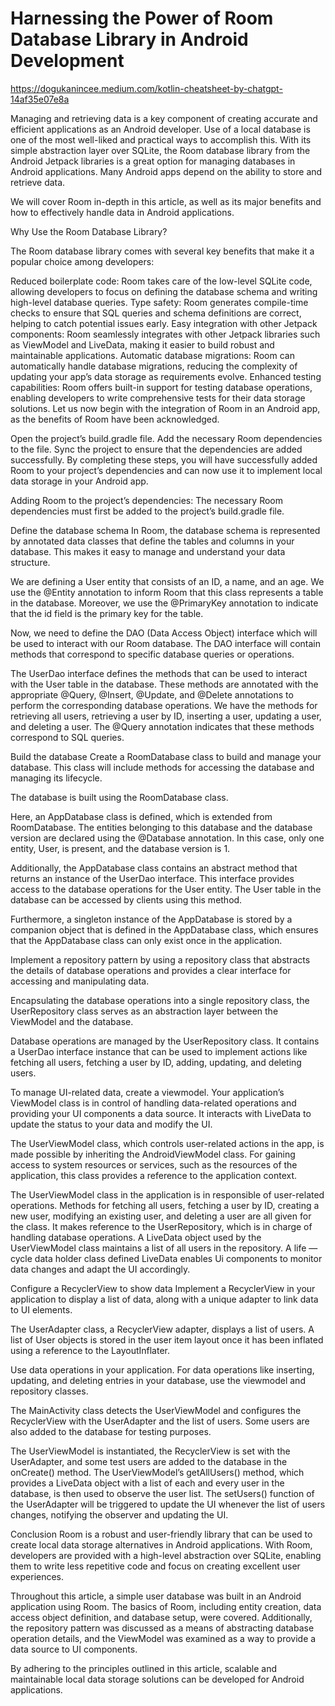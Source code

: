 # Harnessing the Power of Room Database Library in Android Development

https://dogukanincee.medium.com/kotlin-cheatsheet-by-chatgpt-14af35e07e8a

Managing and retrieving data is a key component of creating accurate and efficient applications as an Android developer. Use of a local database is one of the most well-liked and practical ways to accomplish this. With its simple abstraction layer over SQLite, the Room database library from the Android Jetpack libraries is a great option for managing databases in Android applications. Many Android apps depend on the ability to store and retrieve data.

We will cover Room in-depth in this article, as well as its major benefits and how to effectively handle data in Android applications.

Why Use the Room Database Library?

The Room database library comes with several key benefits that make it a popular choice among developers:

Reduced boilerplate code: Room takes care of the low-level SQLite code, allowing developers to focus on defining the database schema and writing high-level database queries.
Type safety: Room generates compile-time checks to ensure that SQL queries and schema definitions are correct, helping to catch potential issues early.
Easy integration with other Jetpack components: Room seamlessly integrates with other Jetpack libraries such as ViewModel and LiveData, making it easier to build robust and maintainable applications.
Automatic database migrations: Room can automatically handle database migrations, reducing the complexity of updating your app’s data storage as requirements evolve.
Enhanced testing capabilities: Room offers built-in support for testing database operations, enabling developers to write comprehensive tests for their data storage solutions.
Let us now begin with the integration of Room in an Android app, as the benefits of Room have been acknowledged.

Open the project’s build.gradle file.
Add the necessary Room dependencies to the file.
Sync the project to ensure that the dependencies are added successfully.
By completing these steps, you will have successfully added Room to your project’s dependencies and can now use it to implement local data storage in your Android app.

Adding Room to the project’s dependencies: The necessary Room dependencies must first be added to the project’s build.gradle file.

Define the database schema In Room, the database schema is represented by annotated data classes that define the tables and columns in your database. This makes it easy to manage and understand your data structure.

We are defining a User entity that consists of an ID, a name, and an age. We use the @Entity annotation to inform Room that this class represents a table in the database. Moreover, we use the @PrimaryKey annotation to indicate that the id field is the primary key for the table.

Now, we need to define the DAO (Data Access Object) interface which will be used to interact with our Room database. The DAO interface will contain methods that correspond to specific database queries or operations.

The UserDao interface defines the methods that can be used to interact with the User table in the database. These methods are annotated with the appropriate @Query, @Insert, @Update, and @Delete annotations to perform the corresponding database operations. We have the methods for retrieving all users, retrieving a user by ID, inserting a user, updating a user, and deleting a user. The @Query annotation indicates that these methods correspond to SQL queries.

Build the database Create a RoomDatabase class to build and manage your database. This class will include methods for accessing the database and managing its lifecycle.

The database is built using the RoomDatabase class.

Here, an AppDatabase class is defined, which is extended from RoomDatabase. The entities belonging to this database and the database version are declared using the @Database annotation. In this case, only one entity, User, is present, and the database version is 1.

Additionally, the AppDatabase class contains an abstract method that returns an instance of the UserDao interface. This interface provides access to the database operations for the User entity. The User table in the database can be accessed by clients using this method.

Furthermore, a singleton instance of the AppDatabase is stored by a companion object that is defined in the AppDatabase class, which ensures that the AppDatabase class can only exist once in the application.

Implement a repository pattern by using a repository class that abstracts the details of database operations and provides a clear interface for accessing and manipulating data.

Encapsulating the database operations into a single repository class, the UserRepository class serves as an abstraction layer between the ViewModel and the database.

Database operations are managed by the UserRepository class. It contains a UserDao interface instance that can be used to implement actions like fetching all users, fetching a user by ID, adding, updating, and deleting users.

To manage UI-related data, create a viewmodel. Your application’s ViewModel class is in control of handling data-related operations and providing your UI components a data source. It interacts with LiveData to update the status to your data and modify the UI.

The UserViewModel class, which controls user-related actions in the app, is made possible by inheriting the AndroidViewModel class. For gaining access to system resources or services, such as the resources of the application, this class provides a reference to the application context.

The UserViewModel class in the application is in responsible of user-related operations. Methods for fetching all users, fetching a user by ID, creating a new user, modifying an existing user, and deleting a user are all given for the class. It makes reference to the UserRepository, which is in charge of handling database operations. A LiveData object used by the UserViewModel class maintains a list of all users in the repository. A life — cycle data holder class defined LiveData enables Ui components to monitor data changes and adapt the UI accordingly.

Configure a RecyclerView to show data Implement a RecyclerView in your application to display a list of data, along with a unique adapter to link data to UI elements.

The UserAdapter class, a RecyclerView adapter, displays a list of users. A list of User objects is stored in the user item layout once it has been inflated using a reference to the LayoutInflater.

Use data operations in your application. For data operations like inserting, updating, and deleting entries in your database, use the viewmodel and repository classes.

The MainActivity class detects the UserViewModel and configures the RecyclerView with the UserAdapter and the list of users. Some users are also added to the database for testing purposes.

The UserViewModel is instantiated, the RecyclerView is set with the UserAdapter, and some test users are added to the database in the onCreate() method. The UserViewModel’s getAllUsers() method, which provides a LiveData object with a list of each and every user in the database, is then used to observe the user list. The setUsers() function of the UserAdapter will be triggered to update the UI whenever the list of users changes, notifying the observer and updating the UI.

Conclusion
Room is a robust and user-friendly library that can be used to create local data storage alternatives in Android applications. With Room, developers are provided with a high-level abstraction over SQLite, enabling them to write less repetitive code and focus on creating excellent user experiences.

Throughout this article, a simple user database was built in an Android application using Room. The basics of Room, including entity creation, data access object definition, and database setup, were covered. Additionally, the repository pattern was discussed as a means of abstracting database operation details, and the ViewModel was examined as a way to provide a data source to UI components.

By adhering to the principles outlined in this article, scalable and maintainable local data storage solutions can be developed for Android applications.
